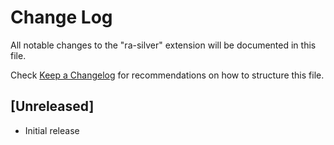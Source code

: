 # Change Log
All notable changes to the "ra-silver" extension will be documented in this file.

Check [Keep a Changelog](http://keepachangelog.com/) for recommendations on how to structure this file.

## [Unreleased]
- Initial release
